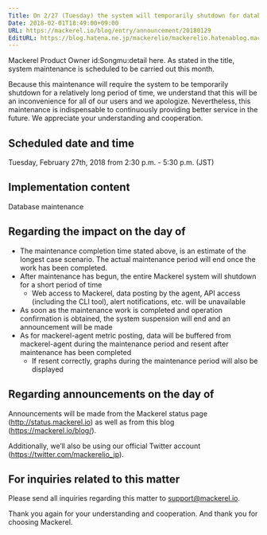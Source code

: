 ```yaml
---
Title: On 2/27 (Tuesday) the system will temporarily shutdown for database maintenance
Date: 2018-02-01T18:49:00+09:00
URL: https://mackerel.io/blog/entry/announcement/20180129
EditURL: https://blog.hatena.ne.jp/mackerelio/mackerelio.hatenablog.mackerel.io/atom/entry/8599973812342864972
---
```


Mackerel Product Owner id:Songmu:detail here. As stated in the title, system maintenance is scheduled to be carried out this month.

Because this maintenance will require the system to be temporarily shutdown for a relatively long period of time, we understand that this will be an inconvenience for all of our users and we apologize. Nevertheless, this maintenance is indispensable to continuously providing better service in the future. We appreciate your understanding and cooperation.

## Scheduled date and time

Tuesday, February 27th, 2018 from 2:30 p.m. - 5:30 p.m. (JST)

## Implementation content

Database maintenance

## Regarding the impact on the day of

- The maintenance completion time stated above, is an estimate of the longest case scenario. The actual maintenance period will end once the work has been completed.
- After maintenance has begun, the entire Mackerel system will shutdown for a short period of time
    - Web access to Mackerel, data posting by the agent, API access (including the CLI tool), alert notifications, etc. will be unavailable
- As soon as the maintenance work is completed and operation confirmation is obtained, the system suspension will end and an announcement will be made
- As for mackerel-agent metric posting, data will be buffered from mackerel-agent during the maintenance period and resent after maintenance has been completed
    - If resent correctly, graphs during the maintenance period will also be displayed

## Regarding announcements on the day of

Announcements will be made from the Mackerel status page (http://status.mackerel.io) as well as from this blog (https://mackerel.io/blog/).

Additionally, we’ll also be using our official Twitter account (https://twitter.com/mackerelio_jp).

## For inquiries related to this matter

Please send all inquiries regarding this matter to support@mackerel.io.

Thank you again for your understanding and cooperation. And thank you for choosing Mackerel.
